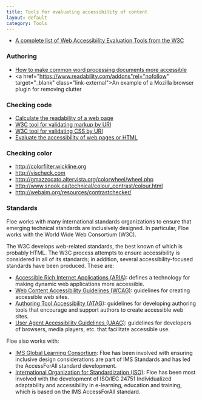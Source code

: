 ```yaml
---
title: Tools for evaluating accessibility of content
layout: default
category: Tools
---
```

* <a href="http://www.w3.org/WAI/ER/tools/complete" rel="nofollow" target="_blank" class="link-external">A complete list of Web Accessibility Evaluation Tools from the W3C</a>

### Authoring
* <a href="http://adod.idrc.ocad.ca/" rel="nofollow" target="_blank" class="link-external">How to make common word processing documents more accessible</a>
* <a href="https://www.readability.com/addons"rel="nofollow" target="_blank" class="link-external">An example of a Mozilla browser plugin for removing clutter</a>

### Checking code
* <a href="http://www.read-able.com/" rel="nofollow" target="_blank" class="link-external">Calculate the readability of a web page</a>
* <a href="http://validator.w3.org/" rel="nofollow" target="_blank" class="link-external">W3C tool for validating markup by URI</a>
* <a href="http://jigsaw.w3.org/css-validator/" rel="nofollow" target="_blank" class="link-external">W3C tool for validating CSS by URI</a>
* <a href="http://achecker.ca/" rel="nofollow" target="_blank" class="link-external">Evaluate the accessibility of web pages or HTML</a>

### Checking color
* <a href="http://colorfilter.wickline.org" rel="nofollow" target="_blank" class="link-external">http://colorfilter.wickline.org</a>
* <a href="http://vischeck.com" rel="nofollow" target="_blank" class="link-external">http://vischeck.com</a>
* <a href="http://gmazzocato.altervista.org/colorwheel/wheel.php" rel="nofollow" target="_blank" class="link-external">http://gmazzocato.altervista.org/colorwheel/wheel.php</a>
* <a href="http://www.snook.ca/technical/colour_contrast/colour.html" rel="nofollow" target="_blank" class="link-external">http://www.snook.ca/technical/colour_contrast/colour.html</a>
* <a href="http://webaim.org/resources/contrastchecker/" rel="nofollow" target="_blank" class="link-external">http://webaim.org/resources/contrastchecker/</a>

### Standards

Floe works with many international standards organizations to ensure that emerging technical standards are inclusively designed. In particular, Floe works with the World Wide Web Consortium (W3C).

The W3C develops web-related standards, the best known of which is probably HTML. The W3C process attempts to ensure accessibility is considered in all of its standards; in addition, several accessibility-focused standards have been produced. These are:

* <a href="http://www.w3.org/WAI/intro/aria" rel="nofollow" target="_blank" class="link-external">Accessible Rich Internet Applications (ARIA)</a>: defines a technology for making dynamic web applications more accessible.
* <a href="http://www.w3.org/TR/WCAG20/" rel="nofollow" target="_blank" class="link-external">Web Content Accessibility Guidelines (WCAG)</a>: guidelines for creating accessible web sites.
* <a href="http://www.w3.org/TR/WAI-AUTOOLS/" rel="nofollow" target="_blank" class="link-external">Authoring Tool Accessibility (ATAG)</a>: guidelines for developing authoring tools that encourage and support authors to create accessible web sites.
* <a href="http://www.w3.org/WAI/intro/uaag.php" rel="nofollow" target="_blank" class="link-external">User Agent Accessibility Guidelines (UAAG)</a>: guidelines for developers of browsers, media players, etc. that facilitate accessible use.


Floe also works with:
* <a href="http://www.imsglobal.org/accessibility/" rel="nofollow" target="_blank" class="link-external">IMS Global Learning Consortium</a>: Floe has been involved with ensuring inclusive design considerations are part of IMS Standards and has led the AccessForAll standard development.
* <a href="http://www.iso.org/iso/catalogue_detail?csnumber=41521" rel="nofollow" target="_blank" class="link-external">International Organization for Standardization (ISO)</a>: Floe has been most involved with the development of ISO/IEC 24751 Individualized adaptability and accessibility in e-learning, education and training, which is based on the IMS AccessForAll standard.
